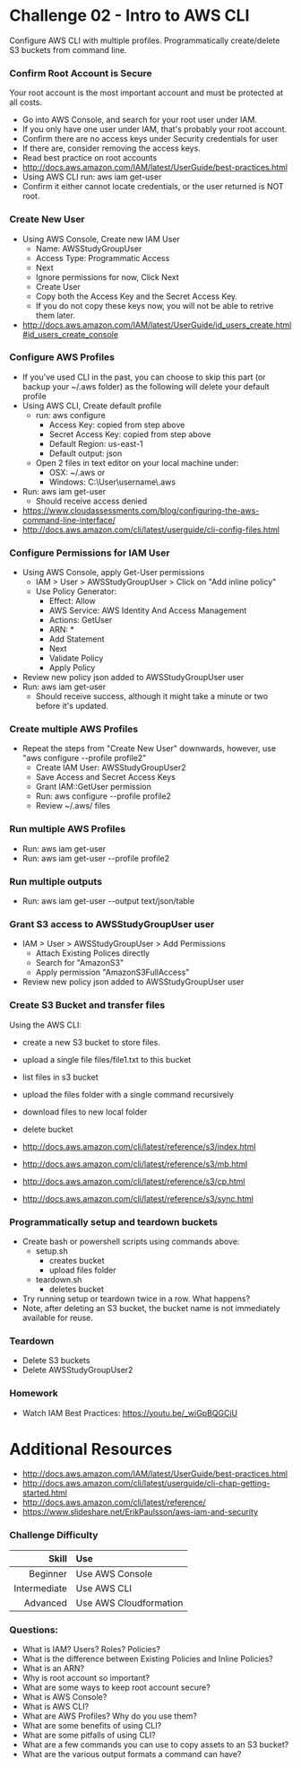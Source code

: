 Challenge 02 - Intro to AWS CLI
==================

Configure AWS CLI with multiple profiles.
Programmatically create/delete S3 buckets from command line.


### Confirm Root Account is Secure
Your root account is the most important account and must be protected at all costs.

* Go into AWS Console, and search for your root user under IAM.  
* If you only have one user under IAM, that's probably your root account.
* Confirm there are no access keys under Security credentials for user
* If there are, consider removing the access keys.  
* Read best practice on root accounts 
* http://docs.aws.amazon.com/IAM/latest/UserGuide/best-practices.html
* Using AWS CLI run: aws iam get-user
* Confirm it either cannot locate credentials, or the user returned is NOT root.


### Create New User
* Using AWS Console, Create new IAM User
	* Name: AWSStudyGroupUser
	* Access Type: Programmatic Access
	* Next
	* Ignore permissions for now, Click Next
	* Create User
	* Copy both the Access Key and the Secret Access Key.
	* If you do not copy these keys now, you will not be able to retrive them later.
* http://docs.aws.amazon.com/IAM/latest/UserGuide/id_users_create.html#id_users_create_console

### Configure AWS Profiles
* If you've used CLI in the past, you can choose to skip this part (or backup your ~/.aws folder) as the following will delete your default profile
* Using AWS CLI, Create default profile
	* run: aws configure
		* Access Key: copied from step above
		* Secret Access Key: copied from step above
		* Default Region: us-east-1
		* Default output: json
	* Open 2 files in text editor on your local machine under:
		* OSX: ~/.aws or 
		* Windows: C:\User\username\\.aws
* Run: aws iam get-user
	* Should receive access denied
* https://www.cloudassessments.com/blog/configuring-the-aws-command-line-interface/
* http://docs.aws.amazon.com/cli/latest/userguide/cli-config-files.html


### Configure Permissions for IAM User
* Using AWS Console, apply Get-User permissions
	* IAM > User > AWSStudyGroupUser > Click on "Add inline policy"
	* Use Policy Generator:
		* Effect: Allow
		* AWS Service: AWS Identity And Access Management
		* Actions: GetUser
		* ARN: *
		* Add Statement
		* Next
		* Validate Policy
		* Apply Policy
* Review new policy json added to AWSStudyGroupUser user
* Run: aws iam get-user
	* Should receive success, although it might take a minute or two before it's updated.


### Create multiple AWS Profiles
* Repeat the steps from "Create New User" downwards, however, use "aws configure --profile profile2"
	* Create IAM User: AWSStudyGroupUser2
	* Save Access and Secret Access Keys
	* Grant IAM::GetUser permission
	* Run: aws configure --profile profile2
	* Review ~/.aws/ files

### Run multiple AWS Profiles
* Run: aws iam get-user
* Run: aws iam get-user --profile profile2

### Run multiple outputs
* Run: aws iam get-user --output text/json/table


### Grant S3 access to AWSStudyGroupUser user
* IAM > User > AWSStudyGroupUser > Add Permissions
	* Attach Existing Polices directly
	* Search for "AmazonS3"
	* Apply permission "AmazonS3FullAccess"
* Review new policy json added to AWSStudyGroupUser user

### Create S3 Bucket and transfer files
Using the AWS CLI:

* create a new S3 bucket to store files.
* upload a single file files/file1.txt to this bucket
* list files in s3 bucket
* upload the files folder with a single command recursively
* download files to new local folder
* delete bucket 

* http://docs.aws.amazon.com/cli/latest/reference/s3/index.html
* http://docs.aws.amazon.com/cli/latest/reference/s3/mb.html
* http://docs.aws.amazon.com/cli/latest/reference/s3/cp.html
* http://docs.aws.amazon.com/cli/latest/reference/s3/sync.html

### Programmatically setup and teardown buckets
* Create bash or powershell scripts using commands above:
	* setup.sh
		* creates bucket
		* upload files folder
	* teardown.sh
		* deletes bucket
* Try running setup or teardown twice in a row.  What happens?
* Note, after deleting an S3 bucket, the bucket name is not immediately available for reuse.

### Teardown
* Delete S3 buckets
* Delete AWSStudyGroupUser2

### Homework
* Watch IAM Best Practices: https://youtu.be/_wiGpBQGCjU

# Additional Resources
* http://docs.aws.amazon.com/IAM/latest/UserGuide/best-practices.html
* http://docs.aws.amazon.com/cli/latest/userguide/cli-chap-getting-started.html
* http://docs.aws.amazon.com/cli/latest/reference/
* https://www.slideshare.net/ErikPaulsson/aws-iam-and-security


### Challenge Difficulty 
Skill | Use
---:|:---
Beginner | Use AWS Console
Intermediate | Use AWS CLI
Advanced | Use AWS Cloudformation

### Questions:

* What is IAM? Users? Roles? Policies?
* What is the difference between Existing Policies and Inline Policies?
* What is an ARN?
* Why is root account so important?
* What are some ways to keep root account secure?
* What is AWS Console?
* What is AWS CLI?
* What are AWS Profiles?  Why do you use them?
* What are some benefits of using CLI?
* What are some pitfalls of using CLI?
* What are a few commands you can use to copy assets to an S3 bucket?
* What are the various output formats a command can have?



